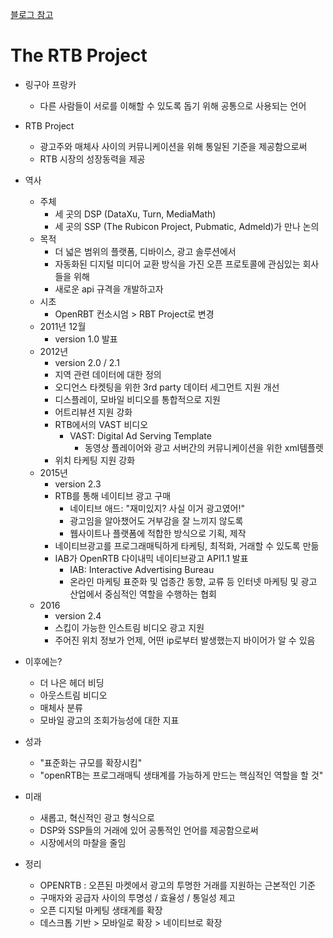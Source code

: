 [블로그 참고](https://blog.naver.com/applift/220816263700)

# The RTB Project

* 링구아 프랑카
  * 다른 사람들이 서로를 이해할 수 있도록 돕기 위해 공통으로 사용되는 언어
* RTB Project
  * 광고주와 매체사 사이의 커뮤니케이션을 위해 통일된 기준을 제공함으로써
  * RTB 시장의 성장동력을 제공



* 역사
  * 주체
    * 세 곳의 DSP (DataXu, Turn, MediaMath)
    * 세 곳의 SSP (The Rubicon Project, Pubmatic, Admeld)가 만나 논의
  * 목적
    * 더 넓은 범위의 플랫폼, 디바이스, 광고 솔루션에서
    * 자동화된 디지털 미디어 교환 방식을 가진 오픈 프로토콜에 관심있는 회사들을 위해
    * 새로운 api 규격을 개발하고자
  * 시초
    * OpenRBT 컨소시엄 > RBT Project로 변경
  * 2011년 12월
    * version 1.0 발표
  * 2012년
    * version 2.0 / 2.1
    * 지역 관련 데이터에 대한 정의
    * 오디언스 타켓팅을 위한 3rd party  데이터 세그먼트 지원 개선
    * 디스플레이, 모바일 비디오를 통합적으로 지원
    * 어트리뷰션 지원 강화
    * RTB에서의 VAST 비디오
      * VAST: Digital Ad Serving Template
        * 동영상 플레이어와 광고 서버간의 커뮤니케이션을 위한 xml템플렛
    * 위치 타케팅 지원 강화
  * 2015년
    * version 2.3
    * RTB를 통해 네이티브 광고 구매
      * 네이티브 애드: "재미있지? 사실 이거 광고였어!"
      * 광고임을 알아챘어도 거부감을 잘 느끼지 않도록
      * 웹사이트나 플랫폼에 적합한 방식으로 기획, 제작
    * 네이티브광고를 프로그래매틱하게 타케팅, 최적화, 거래할 수 있도록 만듦
    * IAB가 OpenRTB 다이내믹 네이티브광고 API1.1 발표
      * IAB: Interactive Advertising Bureau
      * 온라인 마케팅 표준화 및 업종간 동향, 교류 등 인터넷 마케팅 및 광고 산업에서 중심적인 역할을 수행하는 협회
  * 2016
    * version 2.4
    * 스킵이 가능한 인스트림 비디오 광고 지원
    * 주어진 위치 정보가 언제, 어떤 ip로부터 발생했는지 바이어가 알 수 있음
* 이후에는?
  * 더 나은 헤더 비딩
  * 아웃스트림 비디오
  * 매체사 분류
  * 모바일 광고의 조회가능성에 대한 지표
* 성과

  * "표준화는 규모를 확장시킴"
  * "openRTB는 프로그래매틱 생태계를 가능하게 만드는 핵심적인 역할을 할 것"
* 미래
  * 새롭고, 혁신적인 광고 형식으로
  * DSP와 SSP들의 거래에 있어 공통적인 언어를 제공함으로써
  * 시장에서의 마찰을 줄임
* 정리
  * OPENRTB : 오픈된 마켓에서 광고의 투명한 거래를 지원하는 근본적인 기준
  * 구매자와 공급자 사이의 투명성 / 효율성 / 통일성 제고
  * 오픈 디지털 마케팅 생태계를 확장
  * 데스크톱 기반 > 모바일로 확장 > 네이티브로 확장


